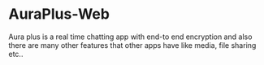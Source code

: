 # AuraPlus-Web
Aura plus is a real time chatting app with end-to end encryption and also there are many other features that other apps have like media, file sharing etc..

